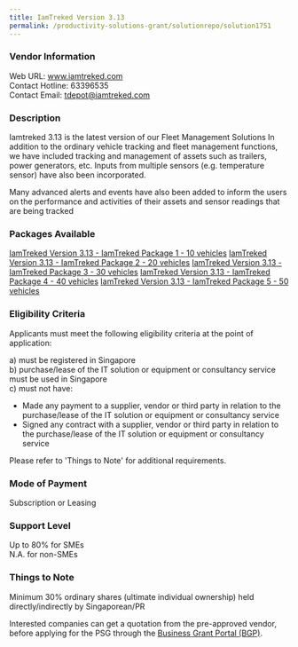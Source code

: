 ```yaml
---
title: IamTreked Version 3.13
permalink: /productivity-solutions-grant/solutionrepo/solution1751
---
```


### Vendor Information
Web URL: www.iamtreked.com <br>Contact Hotline: 63396535 <br>Contact Email: tdepot@iamtreked.com <br>

### Description

Iamtreked 3.13 is the latest version of our Fleet Management Solutions
In addition to the ordinary vehicle tracking and fleet management functions, we have included tracking and management of assets such as trailers, power generators, etc.  Inputs from multiple sensors (e.g. temperature sensor) have also been incorporated.

Many advanced alerts and events have also been added to inform the users on the performance and activities of their assets and sensor readings that are being tracked

### Packages Available

<a href='https://www.gobusiness.gov.sg/images/psg/Desensitised_Zonje_20200139_Annex_3_Part_1.pdf' target='_blank'>IamTreked Version 3.13 - IamTreked Package 1 - 10 vehicles</a>
<a href='https://www.gobusiness.gov.sg/images/psg/Desensitised_Zonje_20200139_Annex_3_Part_2.pdf' target='_blank'>IamTreked Version 3.13 - IamTreked Package 2 - 20 vehicles</a>
<a href='https://www.gobusiness.gov.sg/images/psg/Desensitised_Zonje_20200139_Annex_3_Part_3.pdf' target='_blank'>IamTreked Version 3.13 - IamTreked Package 3 - 30 vehicles</a>
<a href='https://www.gobusiness.gov.sg/images/psg/Desensitised_Zonje_20200139_Annex_3_Part_4.pdf' target='_blank'>IamTreked Version 3.13 - IamTreked Package 4 - 40 vehicles</a>
<a href='https://www.gobusiness.gov.sg/images/psg/Desensitised_Zonje_20200139_Annex_3_Part_5.pdf' target='_blank'>IamTreked Version 3.13 - IamTreked Package 5 - 50 vehicles</a>

### Eligibility Criteria

Applicants must meet the following eligibility criteria at the point of application:

a) must be registered in Singapore <br>
b) purchase/lease of the IT solution or equipment or consultancy service must be used in Singapore <br>
c) must not have:
- Made any payment to a supplier, vendor or third party in relation to the purchase/lease of the IT solution or equipment or consultancy service
- Signed any contract with a supplier, vendor or third party in relation to the purchase/lease of the IT solution or equipment or consultancy service

Please refer to 'Things to Note' for additional requirements.

### Mode of Payment
Subscription or Leasing

### Support Level
Up to 80% for SMEs <br>
N.A. for non-SMEs

### Things to Note
Minimum 30% ordinary shares (ultimate individual ownership) held directly/indirectly by Singaporean/PR

Interested companies can get a quotation from the pre-approved vendor, before applying for the PSG through the <a target='_blank' href='https://www.businessgrants.gov.sg/'>Business Grant Portal (BGP)</a>.
